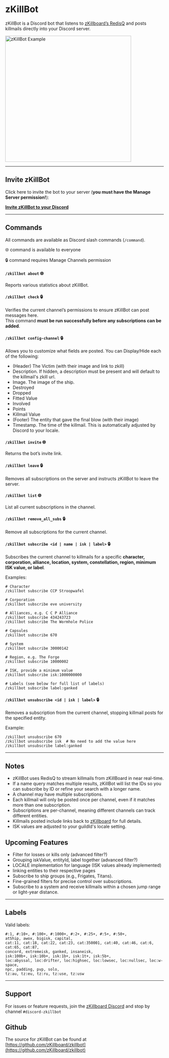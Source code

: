 # zKillBot 

zKillBot is a Discord bot that listens to [zKillboard’s RedisQ](https://github.com/zKillboard/RedisQ) and posts killmails directly into your Discord server.

<img src="/img/zkillbot-example.png" alt="zKillBot Example" width="400">

---

## Invite zKillBot

Click here to invite the bot to your server (**you must have the Manage Server permission!**):

<a class="btn btn-primary" href="https://discord.com/oauth2/authorize?client_id=1422039566721876069&permissions=2048&integration_type=0&scope=bot+applications.commands" target="_blank" rel="noopener noreferrer">
  <strong>Invite zKillBot to your Discord</strong>
</a>

---

## Commands

All commands are available as Discord slash commands (`/command`).

🌐 command is available to everyone

🔒 command requires Manage Channels permission

#### `/zkillbot about` 🌐

Reports various statistics about zKillBot.

#### `/zkillbot check` 🔒

Verifies the current channel’s permissions to ensure zKillBot can post messages here.  
This command **must be run successfully before any subscriptions can be added**.

#### `/zkillbot config-channel` 🔒

Allows you to customize what fields are posted.  You can Display/Hide each of the following:

- (Header) The Victim (with their image and link to zkill)
- Description.  If hidden, a description must be present and will default to the killmail's zkill url.
- Image.  The image of the ship.
- Destroyed
- Dropped
- Fitted Value
- Involved
- Points
- Killmail Value
- (Footer) The entity that gave the final blow (with their image)
- Timestamp.  The time of the killmail. This is automatically adjusted by Discord to your locale.


#### `/zkillbot invite` 🌐

Returns the bot’s invite link.

#### `/zkillbot leave` 🔒

Removes all subscriptions on the server and instructs zKillBot to leave the server.

#### `/zkillbot list` 🌐

List all current subscriptions in the channel.

#### `/zkillbot remove_all_subs` 🔒

Remove all subscriptions for the current channel.

#### `/zkillbot subscribe <id | name | isk | label>` 🔒

Subscribes the current channel to killmails for a specific **character, corporation, alliance, location, system, constellation, region, minimum ISK value, or label**.

Examples:
```
# Character
/zkillbot subscribe CCP Stroopwafel

# Corporation
/zkillbot subscribe eve university

# Alliances, e.g. C C P Alliance
/zkillbot subscribe 434243723  
/zkillbot subscribe The Wormhole Police

# Capsules
/zkillbot subscribe 670

# System
/zkillbot subscribe 30000142

# Region, e.g. The Forge
/zkillbot subscribe 10000002

# ISK, provide a minimum value
/zkillbot subscribe isk:1000000000

# Labels (see below for full list of labels)
/zkillbot subscribe label:ganked
```

#### `/zkillbot unsubscribe <id | isk | label>` 🔒

Removes a subscription from the current channel, stopping killmail posts for the specified entity.

Example:
```
/zkillbot unsubscribe 670
/zkillbot unsubscribe isk  # No need to add the value here
/zkillbot unsubscribe label:ganked
```

---

## Notes
- zKillBot uses RedisQ to stream killmails from zKillBoard in near real-time. 
- If a name query matches multiple results, zKillBot will list the IDs so you can subscribe by ID or refine your search with a longer name.
- A channel may have multiple subscriptions.  
- Each killmail will only be posted once per channel, even if it matches more than one subscription.
- Subscriptions are per-channel, meaning different channels can track different entities.  
- Killmails posted include links back to [zKillboard](https://zkillboard.com/) for full details.
- ISK values are adjusted to your guildId's locale setting.

## Upcoming Features
- Filter for losses or kills only (advanced filter?)
- Grouping iskValue, entityId, label together (advanced filter?)
- LOCALE implementation for language (ISK values already implemented)
- linking entities to their respective pages
- Subscribe to ship groups (e.g., Frigates, Titans).  
- Fine-grained filters for precise control over subscriptions.  
- Subscribe to a system and receive killmails within a chosen jump range or light-year distance.

---

## Labels

Valid labels:

```
#:1, #:10+, #:100+, #:1000+, #:2+, #:25+, #:5+, #:50+, 
atShip, awox, bigisk, capital, 
cat:11, cat:18, cat:22, cat:23, cat:350001, cat:40, cat:46, cat:6, cat:65, cat:87, 
concord, extremeisk, ganked, insaneisk, 
isk:100b+, isk:10b+, isk:1b+, isk:1t+, isk:5b+, 
loc:abyssal, loc:drifter, loc:highsec, loc:lowsec, loc:nullsec, loc:w-space, 
npc, padding, pvp, solo, 
tz:au, tz:eu, tz:ru, tz:use, tz:usw
```

---

## Support
For issues or feature requests, join the [zKillboard Discord](https://discord.gg/sV2kkwg8UD) and stop by channel `#discord-zkillbot`

## Github

The source for zKillBot can be found at [https://github.com/zKillboard/zkillbot](https://github.com/zKillboard/zkillbot)
